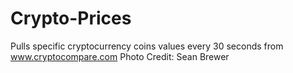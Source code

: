 # Crypto-Prices
Pulls specific cryptocurrency coins values every 30 seconds from www.cryptocompare.com
Photo Credit: Sean Brewer
